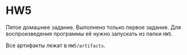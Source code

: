 # HW5

Пятое домашнее задание. Выполнено только первое задание. Для воспроизведения программы её нужно запускать из папки ```HW5```.

Все артифакты лежат в ```HW5/artifacts```.
